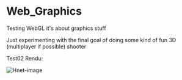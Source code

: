 # Web_Graphics
Testing WebGL it's about graphics stuff 

Just experimenting with the final goal of doing some kind of fun 3D (multiplayer if possible) shooter

Test02 Rendu:

![Hnet-image](https://user-images.githubusercontent.com/79292185/139557329-7183b6de-635b-42ca-a727-5036dca80448.gif)
